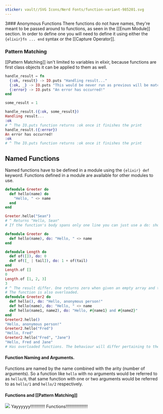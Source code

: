 ```yaml
---
sticker: vault//SVG Icons/Nerd Fonts/function-variant-985201.svg
---
```

3### Anonymous Functions 
There functions do not have names, they're meant to be passed around to functions, as seen in the [[Enum Module]] section. In order to define one you will need to define it using either the `{elixir}fn ... end` syntax or the [[Capture Operator]]. 

### Pattern Matching
[[Pattern Matching]] isn't limited to variables in elixir, because functions are first class objects it can be applied to them as well. 
```elixir
handle_result = fn
  {:ok, result} -> IO.puts "Handling result..."
  {:ok, _} -> IO.puts "This would be never run as previous will be matched beforehand."
  {:error} -> IO.puts "An error has occurred!"
end

some_result = 1

handle_result.({:ok, some_result})
Handling result...
:ok
# ^ The IO.puts function returns :ok once it finishes the print
handle_result.({:error})
An error has occurred!
:ok
# ^ The IO.puts function returns :ok once it finishes the print
```

## Named Functions 
Named functions have to be defined in a module using the `{elixir} def` keyword. Functions defined in a module are available for other modules to use. 
```elixir
defmodule Greeter do
  def hello(name) do
    "Hello, " <> name
  end
end

Greeter.hello("Sean")
# ^ Returns "Hello, Sean"
# If the function's body spans only one line you can just use a do: shortcut.

defmodule Greeter do
  def hello(name), do: "Hello, " <> name
end

defmodule Length do
  def of([]), do: 0
  def of([_ | tail]), do: 1 + of(tail)
end
Length.of []
0
Length.of [1, 2, 3]
3
# ^ The result differ. One returns zero when given an empty array and the other returns the length of the array. 
# The function is also overloaded. 
defmodule Greeter2 do
  def hello(), do: "Hello, anonymous person!"
  def hello(name), do: "Hello, " <> name
  def hello(name1, name2), do: "Hello, #{name1} and #{name2}"
end
Greeter2.hello()
"Hello, anonymous person!"
Greeter2.hello("Fred")
"Hello, Fred"
Greeter2.hello("Fred", "Jane")
"Hello, Fred and Jane"
# Has overloaded functions. The behaviour will differ pertaining to the inputs and whether that match the pattern or not. 
```

#### Function Naming and Arguments. 
Functions are named by the name combined with the arity (number of arguments). So a function like `hello` with no arguments would be referred to as `hello/0`, that same function with one or two arguments would be referred to as `hello/1` and `hello/2` respectively. 

#### Functions and [[Pattern Matching]] 


![](https://media.tenor.com/uJOLBspTDLoAAAAd/cat-dance.gif)
Yayyyyyy!!!!!!!!!!!! Functions!!!!!!!!!!!!!!!!!!